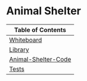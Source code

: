 # Animal Shelter

|Table of Contents|
|-----------------|
|[Whiteboard](./images/AnimalShelter.png)|
|[Library](./lib/Lib.md)|
|[Animal-Shelter-Code](./AnimalShelter.js)
|[Tests](./__tests__/AnimalShelter.test.js)|
